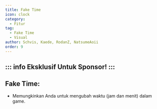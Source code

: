 ```yaml
---
title: Fake Time
icon: clock
category:
  - Fitur
tag:
  - Fake Time
  - Visual
author: Schvis, Kaede, RodanZ, NatsumeAoii
order: 9
---
```

::: info Eksklusif Untuk Sponsor!
:::
---
## Fake Time:
- Memungkinkan Anda untuk mengubah waktu (jam dan menit) dalam game.